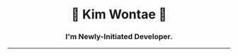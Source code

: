 
<div align="center"> 
   
 <!-- <a href="https://suave-lilac-075.notion.site/b1ac3609f8a946c3a1939b5d46211e44?v=cc0f75ec13e54868a33bb57336fb9ee8">
    <img align="right" src="https://github-readme-stats.vercel.app/api/top-langs/?username=kimwontae&theme=dracula&exclude_repo=Computer-Science-Engineering&layout=compact&langs_count=10"/></a>-->
  
  # 🐣 Kim Wontae 🐥 
  ### I'm Newly-Initiated Developer.  
    
  ---
  
  <!--<a href="https://github.com/kimwontae"><img src="https://hits.seeyoufarm.com/api/count/incr/badge.svg?url=https%3A%2F%2Fgithub.com%2Fkimwontae&count_bg=%2379C83D&title_bg=%23555555&icon=&icon_color=%23E7E7E7&title=hits&edge_flat=false)"/></a> -->
 
  <!--<a href="https://velog.io/@uuontae"><img src="https://img.shields.io/badge/uuontae.log-3DDC84?style=flat-square&logo=Blogger&logoColor=white"/></a>-->
 
  <br>
  
</div>
